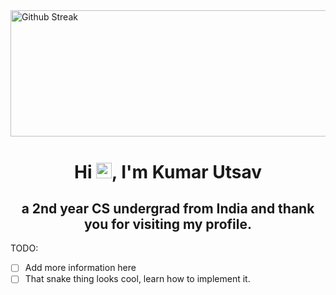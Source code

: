 <img height="202.4" width="1012" alt="Github Streak" src="https://media-fastly.hackerearth.com/media/hackathon/sept-circuits-21/images/3a04cef80f-September-Circuits.gif" data-canonical-src=" " style="max-width:100%;">

<h1 align="center">Hi <img src="https://media.giphy.com/media/hvRJCLFzcasrR4ia7z/giphy.gif" width="25px">, I'm Kumar Utsav</h1>
<h2 align="center">a 2nd year CS undergrad from India and thank you for visiting my profile. </h2>


TODO: 
- [ ] Add more information here
- [ ] That snake thing looks cool, learn how to implement it.

